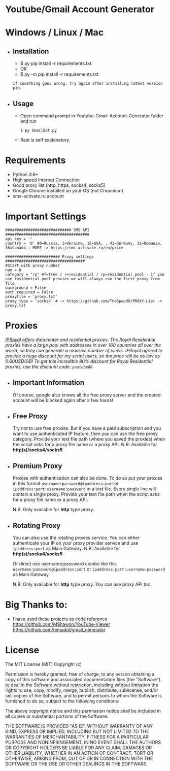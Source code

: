# Youtube/Gmail Account Generator


# Windows / Linux / Mac
* ## Installation 
  * $ py pip install -r requirements.txt
  * OR
  * $ py -m pip install -r requirements.txt
  ```
  If something goes wrong, try again after installing latest version pip.
  ```
* ## Usage
   * Open command prompt in Youtube-Gmail-Account-Generator folder and run
        ```
        $ py GmailBot.py
        ```
   * Rest is self explanatory.


# Requirements
 * Python 3.6+
 * High speed Internet Connection
 * Good proxy list (http, https, socks4, socks5)
 * Google Chrome installed on your OS (not Chromium)
 * sms-activate.ru account


# Important Settings
 ```
 ############################# SMS API ##################################### 
 api_key = ''
 country = '0' #0=Russia, 1=Ukraine, 12=USA, , 43=Germany, 32=Romania, 36=Canada : MORE -> https://sms-activate.ru/en/price

 ######################## Proxy settings ###################################  
 #Start with proxy number
 num = 0
 category = "rp" #f=free / r=residential / rp=residential pool - If you use residential pool proxies we will always use the first proxy from file
 background = False
 auth_required = False
 proxyfile = 'proxy.txt'
 proxy_type = 'socks4' # -> https://github.com/TheSpeedX/PROXY-List -> proxy.txt
 ```


# Proxies
 *[IPRoyal](https://iproyal.com) offers datacenter and residential proxies. The Royal Residential proxies have a large pool with addresses in over 160 countries all over the world, so they can generate a massive number of views. IPRoyal agreed to provide a huge discount for my script users, so the price will be as low as 0.60USD/GB! To get this incredible 80% discount for Royal Residential proxies, use the discount code: `youtube80`*


* ## Important Information
   Of course, google also knows all the free proxy server and the created account will be blocked again after a few hours!

* ## Free Proxy
   Try not to use free proxies. But if you have a paid subscription and you want to use authenticated IP feature, then you can use the free proxy category. Provide your text file path (where you saved the proxies) when the script asks for a proxy file name or a proxy API.
   N.B: Available for **http(s)/socks4/socks5**
   
* ## Premium Proxy
   Proxies with authentication can also be done. To do so put your proxies in this format `username:password@ipaddress:port`or `ipaddress:port:username:password` in a text file. Every single line will contain a single proxy. Provide your text file path when the script asks for a proxy file name or a proxy API.
   
   N.B: Only available for **http** type proxy.

* ## Rotating Proxy
   You can also use the rotating proxies service. You can either authenticate your IP on your proxy provider service and use `ipaddress:port` as Main Gateway. 
   N.B: Available for **http(s)/socks4/socks5**

   Or direct use username:password combo like this `username:password@ipaddress:port` or `ipaddress:port:username:password` as Main Gateway.

   N.B: Only available for **http** type proxy.
   You can use proxy API too.


# Big Thanks to:
* I have used these projects as code reference
  <br/>
  https://github.com/MShawon/YouTube-Viewer
  <br/>
  https://github.com/temadol/gmail_generator


# License

The MIT License (MIT) Copyright (c)

Permission is hereby granted, free of charge, to any person obtaining a copy of this software and associated documentation files (the "Software"), to deal in the Software without restriction, including without limitation the rights to use, copy, modify, merge, publish, distribute, sublicense, and/or sell copies of the Software, and to permit persons to whom the Software is furnished to do so, subject to the following conditions:

The above copyright notice and this permission notice shall be included in all copies or substantial portions of the Software.

THE SOFTWARE IS PROVIDED "AS IS", WITHOUT WARRANTY OF ANY KIND, EXPRESS OR IMPLIED, INCLUDING BUT NOT LIMITED TO THE WARRANTIES OF MERCHANTABILITY, FITNESS FOR A PARTICULAR PURPOSE AND NONINFRINGEMENT. IN NO EVENT SHALL THE AUTHORS OR COPYRIGHT HOLDERS BE LIABLE FOR ANY CLAIM, DAMAGES OR OTHER LIABILITY, WHETHER IN AN ACTION OF CONTRACT, TORT OR OTHERWISE, ARISING FROM, OUT OF OR IN CONNECTION WITH THE SOFTWARE OR THE USE OR OTHER DEALINGS IN THE SOFTWARE.
